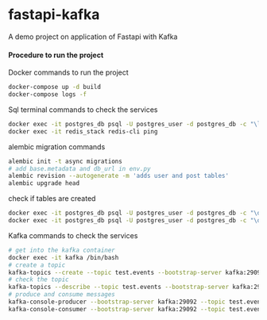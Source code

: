 # fastapi-kafka
A demo project on application of Fastapi with Kafka

#### Procedure to run the project
Docker commands to run the project
```bash
docker-compose up -d build
docker-compose logs -f
```
Sql terminal commands to check the services
```bash
docker exec -it postgres_db psql -U postgres_user -d postgres_db -c "\l"
docker exec -it redis_stack redis-cli ping
```
alembic migration commands
```bash
alembic init -t async migrations
# add base.metadata and db_url in env.py
alembic revision --autogenerate -m 'adds user and post tables'
alembic upgrade head
```
check if tables are created
```bash
docker exec -it postgres_db psql -U postgres_user -d postgres_db -c "\dt"
docker exec -it postgres_db psql -U postgres_user -d postgres_db -c "\dt *"
```
Kafka commands to check the services
```bash
# get into the kafka container
docker exec -it kafka /bin/bash
# create a topic
kafka-topics --create --topic test.events --bootstrap-server kafka:29092 --partitions 4 --replication-factor 1
# check the topic
kafka-topics --describe --topic test.events --bootstrap-server kafka:29092
# produce and consume messages
kafka-console-producer --bootstrap-server kafka:29092 --topic test.events # enter some messages and exit
kafka-console-consumer --bootstrap-server kafka:29092 --topic test.events --from-beginning # check the messages
``` 

